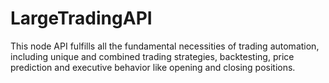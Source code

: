 # LargeTradingAPI
This node API fulfills all the fundamental necessities of trading automation, including unique and combined trading strategies, backtesting, price prediction and executive behavior like opening and closing positions.
